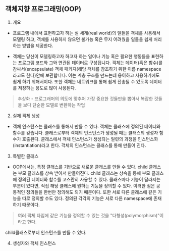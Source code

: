 ## 객체지향 프로그래밍(OOP)
1. 개요 
 - 프로그램 내에서 표현하고자 하는 실 세계(real world)의 일들을 객체를 사용해서 모델링 하고, 객체를 사용하지 않으면 불가능 혹은 무지 어려웠을 일들을 쉽게 처리하는 방법을 제공한다.

 - 객체는 당신이 모델링하고자 하고자 하는 일이나 기능 혹은 필요한 행동들을 표현하는 프로그램 코드와 그와 연관된 데이터로 구성됩니다. 객체는 데이터(혹은 함수)를 감싸서(encapsulate) 객체 패키지(해당 객체를 참조하기 위한 이름 namespace 라고도 한다)안에 보관합니다. 이는 계층 구조를 만드는데 용이하고 사용하기에도 쉽게 하기 위해서이다. 또한 객체는 네트워크를 통해 쉽게 전송될 수 있도록 데이터를 저장하는 용도로 많이 사용된다.

 > 추상화 - 프로그래머의 의도에 맞추어 가장 중요한 것들만을 뽑아서 복잡한 것들을 보다 단순한 모델로 변환하는 작업

2. 실제 객체 생성
 - 객체 인스턴스는 클래스를 통해서 만들 수 있다. 객체는 클래스에 정의된 데이터와 함수를 갖습니다. 클래스로부터 객체의 인스턴스가 생성될 때는 클래스의 생성자 함수가 호출된다. 클래스에서 객체 인스턴스가 생성되는 일련의 과정을 인스턴스화(instantiation)라고 한다. 객체의 인스턴스는 클래스를 통해 만들어 진다.

3. 특별한 클래스
 - OOP에서는, 특정 클래스를 기반으로 새로운 클래스를 만들 수 있다. child 클래스는 부모 클래스를 상속 받아서 만들어진다. child 클래스는 상속을 통해 부모 클래스에 정의된 데이터와 함수를 고스란히 사용할 수 있다. 클래스마다 기능이 달라지는 부분이 있다면, 직접 해당 클래스에 원하는 기능을 정의할 수 있다. 이러한 점은 공통적인 정의들을 한번만 정의해도 되기 때문이다. 또한 서로 다른 클래스에 같은 기능을 따로 정의할 수도 있다. 정의된 각각의 기능은 서로 다른 namespace에 존재하기 때문이다. 

 > 여러 객체 타입에 같은 기능을 정의할 수 있는 것을 "다형성(polymorphism)"이라고 한다.

 child클래스로부터 인스턴스를 만들 수 있다.

4. 생성자와 객체 인스턴스